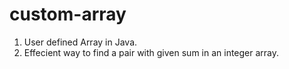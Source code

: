 # custom-array
1. User defined Array in Java.
2. Effecient way to find a pair with given sum in an integer array.

